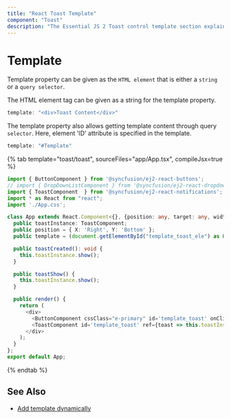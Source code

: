 ```yaml
---
title: "React Toast Template"
component: "Toast"
description: "The Essential JS 2 Toast control template section explains how to customize the toast control as needed."
---
```


# Template

Template property can be given as the `HTML element` that is either a `string`  or a `query selector`.

The HTML element tag can be given as a string for the template property.

```typescript
template: "<div>Toast Content</div>"

```

The template property also allows getting template content through query `selector`. Here, element 'ID' attribute is specified in the template.

```typescript
template: "#Template"

```

{% tab template="toast/toast", sourceFiles="app/App.tsx", compileJsx=true  %}

```typescript
import { ButtonComponent } from '@syncfusion/ej2-react-buttons';
// import { DropDownListComponent } from '@syncfusion/ej2-react-dropdowns';
import { ToastComponent  } from '@syncfusion/ej2-react-notifications';
import * as React from "react";
import './App.css';

class App extends React.Component<{}, {position: any, target: any, width: any}> {
  public toastInstance: ToastComponent;
  public position = { X: 'Right', Y: 'Bottom' };
  public template = (document.getElementById("template_toast_ele") as HTMLElement).innerHTML;

  public toastCreated(): void {
    this.toastInstance.show();
  }

  public toastShow() {
    this.toastInstance.show();
  }

  public render() {
    return (
      <div>
        <ButtonComponent cssClass="e-primary" id='template_toast' onClick={this.toastShow = this.toastShow.bind(this)}> Show Toast </ButtonComponent>
        <ToastComponent id='template_toast' ref={toast => this.toastInstance = toast!} template={this.template} position={this.position} extendedTimeout={0} timeOut='120000' created={this.toastCreated = this.toastCreated.bind(this)} />
      </div>
    );
  }
};
export default App;
```

{% endtab %}

## See Also

* [Add template dynamically](./how-to/add-dynamic-template/)